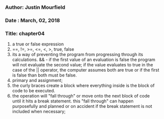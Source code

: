 ### Author: Justin Mourfield
### Date : March, 02, 2018
### Title: chapter04
1. a true or false expression 
2. ==, !=, >=, <=, <, >, true, false 
3. its a way of preventing the program from progressing through its calculations. && - if the first value of an evaluation is false the program will not evaluate the second value; 
 if the value evaluates to true in the case of the || operator, the computer assumes both are true or if the first is false than both must be false. 
4. primary and assignment;  
5. the curly braces create a block where everything inside is the block of code to be executed. 
6. the operation will "fall through" or move onto the next block of code until it hits a break statement. this "fall through" can happen purposefully and planned 
or on accident if the break statement is not included when necessary;